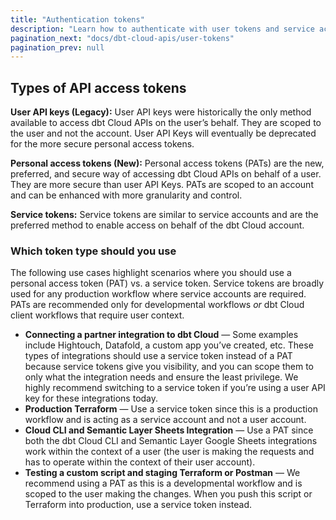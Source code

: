 ```yaml
---
title: "Authentication tokens"
description: "Learn how to authenticate with user tokens and service account tokens "
pagination_next: "docs/dbt-cloud-apis/user-tokens"
pagination_prev: null
---
```


<div className="grid--2-col">

<Card
    title="User tokens"
    body="Learn about user tokens and how to use them to execute queries against the dbt Cloud API."
    link="/docs/dbt-cloud-apis/user-tokens"
    icon="dbt-bit"/>

<Card
    title="Service account tokens"
    body="Learn how to use service account tokens to securely authenticate with the dbt Cloud API for system-level integrations."
    link="/docs/dbt-cloud-apis/service-tokens"
    icon="dbt-bit"/>

</div>

## Types of API access tokens

**User API keys (Legacy):** User API keys were historically the only method available to access dbt Cloud APIs on the user’s behalf. They are scoped to the user and not the account. User API Keys will eventually be deprecated for the more secure personal access tokens.

**Personal access tokens (New):** Personal access tokens (PATs) are the new, preferred, and secure way of accessing dbt Cloud APIs on behalf of a user. They are more secure than user API Keys. PATs are scoped to an account and can be enhanced with more granularity and control. 

**Service tokens:** Service tokens are similar to service accounts and are the preferred method to enable access on behalf of the dbt Cloud account.

### Which token type should you use

The following use cases highlight scenarios where you should use a personal access token (PAT) vs. a service token. Service tokens are broadly used for any production workflow where service accounts are required. PATs are recommended only for developmental workflows _or_ dbt Cloud client workflows that require user context. 

* **Connecting a partner integration to dbt Cloud** &mdash; Some examples include Hightouch, Datafold, a custom app you’ve created, etc. These types of integrations should use a service token instead of a PAT because service tokens give you visibility, and you can scope them to only what the integration needs and ensure the least privilege. We highly recommend switching to a service token if you’re using a user API key for these integrations today. 
* **Production Terraform** &mdash; Use a service token since this is a production workflow and is acting as a service account and not a user account. 
* **Cloud CLI and Semantic Layer Sheets Integration** &mdash; Use a PAT since both the dbt Cloud CLI and Semantic Layer Google Sheets integrations work within the context of a user (the user is making the requests and has to operate within the context of their user account).
* **Testing a custom script and staging Terraform or Postman** &mdash; We recommend using a PAT as this is a developmental workflow and is scoped to the user making the changes. When you push this script or Terraform into production, use a service token instead.